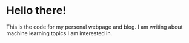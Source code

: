 # Hello there!

This is the code for my personal webpage and blog. I am writing about machine learning topics I am interested in.
